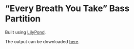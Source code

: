 # “Every Breath You Take” Bass Partition

Built using [LilyPond](https://lilypond.org/).

The output can be downloaded [here](https://jeandeaual.github.io/lilypond-bass-the-police-every-breath-you-take).

